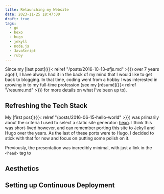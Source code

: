 ```yaml
---
title: Relaunching my Website
date: 2023-11-25 18:47:00
draft: true
tags:
  - go
  - hexo
  - hugo
  - jekyll
  - node.js
  - JavaScript
  - ruby
---
```


Since my [last post]({{< relref "/posts/2016-10-13-sfjs.md" >}}) over 7 years
ago(!), I have always had it in the back of my mind that I would like to get
back to blogging. In that time, coding went from a hobby I was interested in
growing in to my full-time profession (see my
[résumé]({{< relref "/resume.md" >}}) for more details on what I've been up
to).

## Refreshing the Tech Stack

My [first post]({{< relref "/posts/2016-06-15-hello-world" >}}) was primarily
about the criteria I used to select a static site generator:
[hexo](https://hexo.io). I think this was short-lived however, and can
remember porting this site to Jekyll and Hugo over the years. As the last of
these ports were to Hugo, I decided to stick with that for now and focus on
putting some polish on it.

Previously, the presentation was incredibly minimal, with just a link in the
`<head>` tag to

## Aesthetics

## Setting up Continuous Deployment


